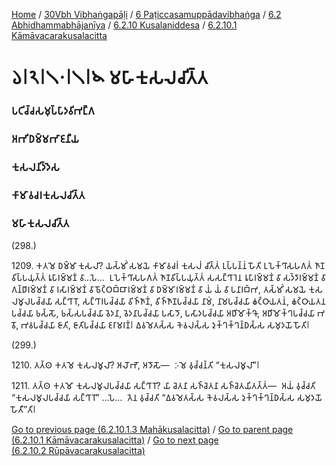 
[Home](/) / [30Vbh Vibhaṅgapāḷi](/tipitaka/30Vbh.md) / [6 Paṭiccasamuppādavibhaṅga](/tipitaka/30Vbh/6.md) / [6.2 Abhidhammabhājanīya](/tipitaka/30Vbh/6/6.2.md) / [6.2.10 Kusalaniddesa](/tipitaka/30Vbh/6/6.2/6.2.10.md) / [6.2.10.1 Kāmāvacarakusalacitta](/tipitaka/30Vbh/6/6.2/6.2.10/6.2.10.1.md)

# 𑁬𑁇𑁨𑁇𑁧𑁦𑁇𑁧𑁇𑁪 𑀫𑀳𑀸𑀓𑀼𑀲𑀮𑀘𑀺𑀢𑁆𑀢

### 𑀧𑀝𑀺𑀘𑁆𑀘𑀲𑀫𑀼𑀧𑁆𑀧𑀸𑀤𑀯𑀺𑀪𑀗𑁆𑀕

### 𑀅𑀪𑀺𑀥𑀫𑁆𑀫𑀪𑀸𑀚𑀦𑀻𑀬

### 𑀓𑀼𑀲𑀮𑀦𑀺𑀤𑁆𑀤𑁂𑀲

### 𑀓𑀸𑀫𑀸𑀯𑀘𑀭𑀓𑀼𑀲𑀮𑀘𑀺𑀢𑁆𑀢

### 𑀫𑀳𑀸𑀓𑀼𑀲𑀮𑀘𑀺𑀢𑁆𑀢

(298.)

1209\. 𑀓𑀢𑀫𑁂 𑀥𑀫𑁆𑀫𑀸 𑀓𑀼𑀲𑀮𑀸? 𑀬𑀲𑁆𑀫𑀺𑀁 𑀲𑀫𑀬𑁂 𑀓𑀸𑀫𑀸𑀯𑀘𑀭𑀁 𑀓𑀼𑀲𑀮𑀁 𑀘𑀺𑀢𑁆𑀢𑀁 𑀉𑀧𑁆𑀧𑀦𑁆𑀦𑀁 𑀳𑁄𑀢𑀺 𑀉𑀧𑁂𑀓𑁆𑀔𑀸𑀲𑀳𑀕𑀢𑀁 𑀜𑀸𑀡𑀯𑀺𑀧𑁆𑀧𑀬𑀼𑀢𑁆𑀢𑀁 𑀭𑀽𑀧𑀸𑀭𑀫𑁆𑀫𑀡𑀁 𑀯𑀸…𑀧𑁂…  𑀉𑀧𑁂𑀓𑁆𑀔𑀸𑀲𑀳𑀕𑀢𑀁 𑀜𑀸𑀡𑀯𑀺𑀧𑁆𑀧𑀬𑀼𑀢𑁆𑀢𑀁 𑀲𑀲𑀗𑁆𑀔𑀸𑀭𑁂𑀦 𑀭𑀽𑀧𑀸𑀭𑀫𑁆𑀫𑀡𑀁 𑀯𑀸 𑀲𑀤𑁆𑀤𑀸𑀭𑀫𑁆𑀫𑀡𑀁 𑀯𑀸 𑀕𑀦𑁆𑀥𑀸𑀭𑀫𑁆𑀫𑀡𑀁 𑀯𑀸 𑀭𑀲𑀸𑀭𑀫𑁆𑀫𑀡𑀁 𑀯𑀸 𑀨𑁄𑀝𑁆𑀞𑀩𑁆𑀩𑀸𑀭𑀫𑁆𑀫𑀡𑀁 𑀯𑀸 𑀥𑀫𑁆𑀫𑀸𑀭𑀫𑁆𑀫𑀡𑀁 𑀯𑀸 𑀬𑀁 𑀬𑀁 𑀯𑀸 𑀧𑀦𑀸𑀭𑀩𑁆𑀪, 𑀢𑀲𑁆𑀫𑀺𑀁 𑀲𑀫𑀬𑁂 𑀓𑀼𑀲𑀮𑀫𑀽𑀮𑀧𑀘𑁆𑀘𑀬𑀸 𑀲𑀗𑁆𑀔𑀸𑀭𑁄, 𑀲𑀗𑁆𑀔𑀸𑀭𑀧𑀘𑁆𑀘𑀬𑀸 𑀯𑀺𑀜𑁆𑀜𑀸𑀡𑀁, 𑀯𑀺𑀜𑁆𑀜𑀸𑀡𑀧𑀘𑁆𑀘𑀬𑀸 𑀦𑀸𑀫𑀁, 𑀦𑀸𑀫𑀧𑀘𑁆𑀘𑀬𑀸 𑀙𑀝𑁆𑀞𑀸𑀬𑀢𑀦𑀁, 𑀙𑀝𑁆𑀞𑀸𑀬𑀢𑀦𑀧𑀘𑁆𑀘𑀬𑀸 𑀨𑀲𑁆𑀲𑁄, 𑀨𑀲𑁆𑀲𑀧𑀘𑁆𑀘𑀬𑀸 𑀯𑁂𑀤𑀦𑀸, 𑀯𑁂𑀤𑀦𑀸𑀧𑀘𑁆𑀘𑀬𑀸 𑀧𑀲𑀸𑀤𑁄, 𑀧𑀲𑀸𑀤𑀧𑀘𑁆𑀘𑀬𑀸 𑀅𑀥𑀺𑀫𑁄𑀓𑁆𑀔𑁄, 𑀅𑀥𑀺𑀫𑁄𑀓𑁆𑀔𑀧𑀘𑁆𑀘𑀬𑀸 𑀪𑀯𑁄, 𑀪𑀯𑀧𑀘𑁆𑀘𑀬𑀸 𑀚𑀸𑀢𑀺, 𑀚𑀸𑀢𑀺𑀧𑀘𑁆𑀘𑀬𑀸 𑀚𑀭𑀸𑀫𑀭𑀡𑀁𑁇 𑀏𑀯𑀫𑁂𑀢𑀲𑁆𑀲 𑀓𑁂𑀯𑀮𑀲𑁆𑀲 𑀤𑀼𑀓𑁆𑀔𑀓𑁆𑀔𑀦𑁆𑀥𑀲𑁆𑀲 𑀲𑀫𑀼𑀤𑀬𑁄 𑀳𑁄𑀢𑀺𑁇

(299.)

1210\. 𑀢𑀢𑁆𑀣 𑀓𑀢𑀫𑁂 𑀓𑀼𑀲𑀮𑀫𑀽𑀮𑀸? 𑀅𑀮𑁄𑀪𑁄, 𑀅𑀤𑁄𑀲𑁄—  𑀇𑀫𑁂 𑀯𑀼𑀘𑁆𑀘𑀦𑁆𑀢𑀺 “𑀓𑀼𑀲𑀮𑀫𑀽𑀮𑀸”𑁇

1211\. 𑀢𑀢𑁆𑀣 𑀓𑀢𑀫𑁄 𑀓𑀼𑀲𑀮𑀫𑀽𑀮𑀧𑀘𑁆𑀘𑀬𑀸 𑀲𑀗𑁆𑀔𑀸𑀭𑁄? 𑀬𑀸 𑀘𑁂𑀢𑀦𑀸 𑀲𑀜𑁆𑀘𑁂𑀢𑀦𑀸 𑀲𑀜𑁆𑀘𑁂𑀢𑀬𑀺𑀢𑀢𑁆𑀢𑀁—  𑀅𑀬𑀁 𑀯𑀼𑀘𑁆𑀘𑀢𑀺 “𑀓𑀼𑀲𑀮𑀫𑀽𑀮𑀧𑀘𑁆𑀘𑀬𑀸 𑀲𑀗𑁆𑀔𑀸𑀭𑁄” …𑀧𑁂…  𑀢𑁂𑀦 𑀯𑀼𑀘𑁆𑀘𑀢𑀺 “𑀏𑀯𑀫𑁂𑀢𑀲𑁆𑀲 𑀓𑁂𑀯𑀮𑀲𑁆𑀲 𑀤𑀼𑀓𑁆𑀔𑀓𑁆𑀔𑀦𑁆𑀥𑀲𑁆𑀲 𑀲𑀫𑀼𑀤𑀬𑁄 𑀳𑁄𑀢𑀻”𑀢𑀺𑁇

[Go to previous page (6.2.10.1.3 Mahākusalacitta)](/tipitaka/30Vbh/6/6.2/6.2.10/6.2.10.1/6.2.10.1.3.md) / [Go to parent page (6.2.10.1 Kāmāvacarakusalacitta)](/tipitaka/30Vbh/6/6.2/6.2.10/6.2.10.1.md) / [Go to next page (6.2.10.2 Rūpāvacarakusalacitta)](/tipitaka/30Vbh/6/6.2/6.2.10/6.2.10.2.md)


